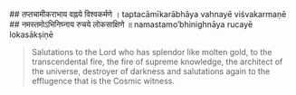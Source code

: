 <section>
<section data-markdown>
## तप्तचामीकराभाय वह्नये विश्वकर्मणे ।
taptacāmīkarābhāya vahnayē viśvakarmaṇē
## नमस्तमोऽभिनिघ्नाय रुचये लोकसाक्षिणे ॥
namastamo’bhinighnāya rucayē lokasākṣiṇē

> Salutations to the Lord who has splendor like molten gold, to the transcendental fire, the fire of supreme knowledge, the architect of the universe, destroyer of darkness and salutations again to the efflugence that is the Cosmic witness.
<!--
Salutations to the Lord shining like refined gold, destroying darkness, to the architect of the universe, who destroys the darkness (of ignorance), and who is the cosmic witness. Salutations to incarnate splendour, the cause of all activity and creation in the world.

Salutations to the Lord shining like molten gold, destroying darkness, who is the transcendental fire of supreme knowledge, who destroys the darkness of ignorance, and who is the cosmic witness of all merits and demerits of the denizens who inhabit the universe. Salutations to Vishvakarma the architect of the universe, the cause of all activity and creation in the world
-->
</section>
</section>
